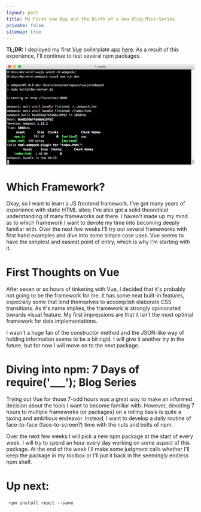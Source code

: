 ```yaml
---
layout: post
title: My First Vue App and the Birth of a new Blog Mini-Series
private: false
sitemap: true
---
```


**TL;DR:** I deployed my first [Vue](http://vuejs.org/guide/installation.html) boilerplate app [here](http://fewblocks.ca/vue/). As a result of this experience, I'll continue to test several npm packages.

![Vue screenshot][1]

# Which Framework?

Okay, so I want to learn a JS frontend framework. I've got many years of experience with static HTML sites; I've also got a solid theoretical understanding of many frameworks out there. I haven't made up my mind as to which framework I want to devote my time into becoming deeply familiar with. Over the next few weeks I'll try out several frameworks with first hand examples and dive into some simple case uses. Vue seems to have the simplest and easiest point of entry, which is why I'm starting with it.

# First Thoughts on Vue

After seven or so hours of tinkering with Vue, I decided that it's probably not going to be the framework for me. It has some neat built-in features, especially some that lend themselves to accomplish elaborate CSS transitions. As it's name implies, the framework is strongly opinionated towards visual feature. My first impressions are that it isn't the most optimal framework for data implementations. 

I wasn't a huge fan of the constructor method and the JSON-like way of holding information seems to be a bit rigid. I will give it another try in the future, but for now I will move on to the next package.

# Diving into npm: 7 Days of require('___'); Blog Series

Trying out Vue for those 7-odd hours was a great way to make an informed decision about the tools I want to become familiar with. However, devoting 7 hours to multiple frameworks (or packages) on a rolling basis is quite a taxing and ambitious endeavor. Instead, I want to develop a daily routine of face-to-face (face-to-screen?) time with the nuts and bolts of npm. 

Over the next few weeks I will pick a new npm package at the start of every week. I will try to spend an hour every day working on some aspect of this package. At the end of the week I'll make some judgment calls whether I'll keep the package in my toolbox or I'll put it back in the seemingly endless npm shelf.

# Up next:

``` html
 npm install react --save
 ```



[1]: ../assets/img/terminal-vue.png "Screenshot"
